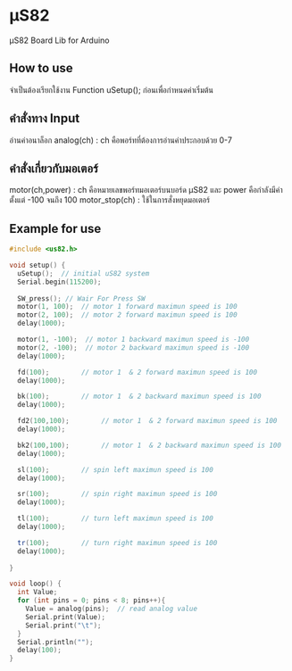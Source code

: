 # μS82
μS82 Board Lib for Arduino

## How to use
จำเป็นต้องเรียกใช้งาน Function uSetup(); ก่อนเพื่อกำหนดค่าเริ่มต้น

## คำสั่งทาง Input
อ่านค่าอนาล็อก analog(ch) : ch คือพอร์ทที่ต้องการอ่านค่าประกอบด้วย 0-7

## คำสั่งเกี่ยวกับมอเตอร์
motor(ch,power) : ch คือหมายเลขพอร์ทมอเตอร์บนบอร์ด μS82 และ power คือกำลังมีค่าตั้งแต่ -100 จนถึง 100
motor_stop(ch) : ใช้ในการสั่งหยุดมอเตอร์


## Example for use
```C++
#include <us82.h>

void setup() {
  uSetup();  // initial uS82 system
  Serial.begin(115200);
  
  SW_press(); // Wair For Press SW
  motor(1, 100);  // motor 1 forward maximun speed is 100
  motor(2, 100);  // motor 2 forward maximun speed is 100
  delay(1000);

  motor(1, -100);  // motor 1 backward maximun speed is -100
  motor(2, -100);  // motor 2 backward maximun speed is -100
  delay(1000);

  fd(100);        // motor 1  & 2 forward maximun speed is 100
  delay(1000);

  bk(100);        // motor 1  & 2 backward maximun speed is 100
  delay(1000);

  fd2(100,100);        // motor 1  & 2 forward maximun speed is 100
  delay(1000);

  bk2(100,100);        // motor 1  & 2 backward maximun speed is 100
  delay(1000);

  sl(100);        // spin left maximun speed is 100
  delay(1000);

  sr(100);        // spin right maximun speed is 100
  delay(1000);

  tl(100);        // turn left maximun speed is 100
  delay(1000);

  tr(100);        // turn right maximun speed is 100
  delay(1000);
  
}

void loop() {
  int Value;
  for (int pins = 0; pins < 8; pins++){
    Value = analog(pins);  // read analog value 
    Serial.print(Value);
    Serial.print("\t");
  }
  Serial.println("");
  delay(100);
}
```
